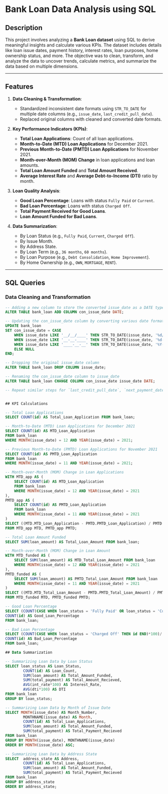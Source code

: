 # Bank Loan Data Analysis using SQL

## Description

This project involves analyzing a **Bank Loan dataset** using SQL to derive meaningful insights and calculate various KPIs. The dataset includes details like loan issue dates, payment history, interest rates, loan purposes, home ownership status, and more. The objective was to clean, transform, and analyze the data to uncover trends, calculate metrics, and summarize the data based on multiple dimensions.

---

## Features

1. **Data Cleaning & Transformation**:
   - Standardized inconsistent date formats using `STR_TO_DATE` for multiple date columns (e.g., `issue_date`, `last_credit_pull_date`).
   - Replaced original columns with cleaned and converted date formats.

2. **Key Performance Indicators (KPIs)**:
   - **Total Loan Applications**: Count of all loan applications.
   - **Month-to-Date (MTD) Loan Applications** for December 2021.
   - **Previous Month-to-Date (PMTD) Loan Applications** for November 2021.
   - **Month-over-Month (MOM) Change** in loan applications and loan amounts.
   - **Total Loan Amount Funded** and **Total Amount Received**.
   - **Average Interest Rate** and **Average Debt-to-Income (DTI)** ratio by month.

3. **Loan Quality Analysis**:
   - **Good Loan Percentage**: Loans with status `Fully Paid` or `Current`.
   - **Bad Loan Percentage**: Loans with status `Charged Off`.
   - **Total Payment Received for Good Loans**.
   - **Loan Amount Funded for Bad Loans**.

4. **Data Summarization**:
   - By Loan Status (e.g., `Fully Paid`, `Current`, `Charged Off`).
   - By Issue Month.
   - By Address State.
   - By Loan Term (e.g., `36 months`, `60 months`).
   - By Loan Purpose (e.g., `Debt Consolidation`, `Home Improvement`).
   - By Home Ownership (e.g., `OWN`, `MORTGAGE`, `RENT`).

---

## SQL Queries

### Data Cleaning and Transformation
```sql
-- Adding a new column to store the converted issue_date as a DATE type
ALTER TABLE bank_loan ADD COLUMN con_issue_date DATE;

-- Updating the con_issue_date column by converting various date formats to DATE type
UPDATE bank_loan
SET con_issue_date = CASE
    WHEN issue_date LIKE '__/__/____' THEN STR_TO_DATE(issue_date, '%d/%m/%Y')
    WHEN issue_date LIKE '__-__-____' THEN STR_TO_DATE(issue_date, '%d-%m-%Y')
    WHEN issue_date LIKE '____-__-__' THEN STR_TO_DATE(issue_date, '%Y-%m-%d')
    ELSE NULL
END;

-- Dropping the original issue_date column
ALTER TABLE bank_loan DROP COLUMN issue_date;

-- Renaming the con_issue_date column to issue_date
ALTER TABLE bank_loan CHANGE COLUMN con_issue_date issue_date DATE;

-- Repeat similar steps for `last_credit_pull_date`, `next_payment_date`, and `last_payment_date`.


## KPI Calculations

-- Total Loan Applications
SELECT COUNT(id) AS Total_Loan_Application FROM bank_loan;

-- Month-to-Date (MTD) Loan Applications for December 2021
SELECT COUNT(id) AS MTD_Loan_Application 
FROM bank_loan 
WHERE MONTH(issue_date) = 12 AND YEAR(issue_date) = 2021;

-- Previous Month-to-Date (PMTD) Loan Applications for November 2021
SELECT COUNT(id) AS PMTD_Loan_Application 
FROM bank_loan 
WHERE MONTH(issue_date) = 11 AND YEAR(issue_date) = 2021;

-- Month-over-Month (MOM) Change in Loan Applications
WITH MTD_app AS (
    SELECT COUNT(id) AS MTD_Loan_Application 
    FROM bank_loan 
    WHERE MONTH(issue_date) = 12 AND YEAR(issue_date) = 2021
),
PMTD_app AS (
    SELECT COUNT(id) AS PMTD_Loan_Application 
    FROM bank_loan 
    WHERE MONTH(issue_date) = 11 AND YEAR(issue_date) = 2021
)
SELECT ((MTD.MTD_Loan_Application - PMTD.PMTD_Loan_Application) / PMTD.PMTD_Loan_Application * 100) AS MOM_Total_Loan_Application 
FROM MTD_app MTD, PMTD_app PMTD;

-- Total Loan Amount Funded
SELECT SUM(loan_amount) AS Total_Loan_Amount FROM bank_loan;

-- Month-over-Month (MOM) Change in Loan Amount
WITH MTD_funded AS (
    SELECT SUM(loan_amount) AS MTD_Total_Loan_Amount FROM bank_loan
    WHERE MONTH(issue_date) = 12 AND YEAR(issue_date) = 2021
),
PMTD_funded AS (
    SELECT SUM(loan_amount) AS PMTD_Total_Loan_Amount FROM bank_loan
    WHERE MONTH(issue_date) = 11 AND YEAR(issue_date) = 2021
)
SELECT ((MTD.MTD_Total_Loan_Amount - PMTD.PMTD_Total_Loan_Amount) / PMTD.PMTD_Total_Loan_Amount * 100) AS MOM_Total_Loan_Amount
FROM MTD_funded MTD, PMTD_funded PMTD;

-- Good Loan Percentage
SELECT (COUNT(CASE WHEN loan_status = 'Fully Paid' OR loan_status = 'Current' THEN id END)*100)/
COUNT(id) AS Good_Loan_Percentage
FROM bank_loan;

-- Bad Loan Percentage
SELECT (COUNT(CASE WHEN loan_status = 'Charged Off' THEN id END)*100)/
COUNT(id) AS Bad_Loan_Percentage
FROM bank_loan;

## Data Summarization

-- Summarizing Loan Data by Loan Status
SELECT loan_status AS Loan_Status,
		COUNT(id) AS Loan_Count,
        SUM(loan_amount) AS Total_Amount_Funded,
        SUM(total_payment) AS Total_Amount_Recieved,
        AVG(int_rate*100) AS Interest_Rate,
        AVG(dti*100) AS DTI
FROM bank_loan
GROUP BY loan_status;

-- Summarizing Loan Data by Month of Issue Date
SELECT MONTH(issue_date) AS Month_Number,
		MONTHNAME(issue_date) AS Month,
        COUNT(id) AS Total_Loan_Applications,
        SUM(loan_amount) AS Total_Amount_Funded,
        SUM(total_payment) AS Total_Payment_Recieved
FROM bank_loan
GROUP BY MONTH(issue_date), MONTHNAME(issue_date)
ORDER BY MONTH(issue_date) ASC;

-- Summarizing Loan Data by Address State
SELECT  address_state AS Address,
        COUNT(id) AS Total_Loan_Applications,
        SUM(loan_amount) AS Total_Amount_Funded,
        SUM(total_payment) AS Total_Payment_Recieved
FROM bank_loan
GROUP BY address_state
ORDER BY address_state;


